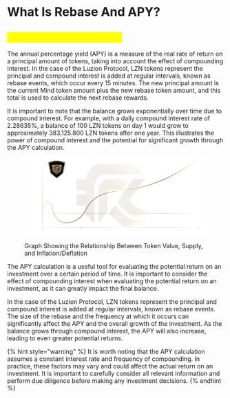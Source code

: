 # What Is Rebase And APY?

## <mark style="color:yellow;">What Is Rebase And APY?</mark>

The annual percentage yield (APY) is a measure of the real rate of return on a principal amount of tokens, taking into account the effect of compounding interest. In the case of the Luzion Protocol, LZN tokens represent the principal and compound interest is added at regular intervals, known as rebase events, which occur every 15 minutes. The new principal amount is the current Mind token amount plus the new rebase token amount, and this total is used to calculate the next rebase rewards.

It is important to note that the balance grows exponentially over time due to compound interest. For example, with a daily compound interest rate of 2.28635%, a balance of 100 LZN tokens on day 1 would grow to approximately 383,125.800 LZN tokens after one year. This illustrates the power of compound interest and the potential for significant growth through the APY calculation.

<figure><img src="../.gitbook/assets/RebaseTimeLine-1.png" alt=""><figcaption><p>Graph Showing the Relationship Between Token Value, Supply, and Inflation/Deflation</p></figcaption></figure>

The APY calculation is a useful tool for evaluating the potential return on an investment over a certain period of time. It is important to consider the effect of compounding interest when evaluating the potential return on an investment, as it can greatly impact the final balance.

In the case of the Luzion Protocol, LZN tokens represent the principal and compound interest is added at regular intervals, known as rebase events. The size of the rebase and the frequency at which it occurs can significantly affect the APY and the overall growth of the investment. As the balance grows through compound interest, the APY will also increase, leading to even greater potential returns.

{% hint style="warning" %}
It is worth noting that the APY calculation assumes a constant interest rate and frequency of compounding. In practice, these factors may vary and could affect the actual return on an investment. It is important to carefully consider all relevant information and perform due diligence before making any investment decisions.
{% endhint %}
